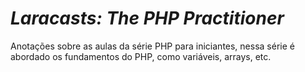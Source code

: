 # *Laracasts: The PHP Practitioner*

Anotações sobre as aulas da série PHP para iniciantes, nessa série é abordado os fundamentos do PHP, como variáveis, arrays, etc.